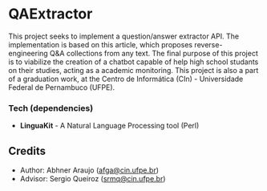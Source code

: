# QAExtractor

This project seeks to implement a question/answer extractor API. The implementation is based on this article, which proposes reverse-engineering Q&A collections from any text. 
The final purpose of this project is to viabilize the creation of a chatbot capable of help high school studants on their studies, acting as a academic monitoring.
This project is also a part of a graduation work, at the Centro de Informática (CIn) - Universidade Federal de Pernambuco (UFPE).

### Tech (dependencies)

* **LinguaKit** - A Natural Language Processing tool (Perl)

## Credits

* Author: Abhner Araujo (afga@cin.ufpe.br) 
* Advisor: Sergio Queiroz (srmq@cin.ufpe.br)

